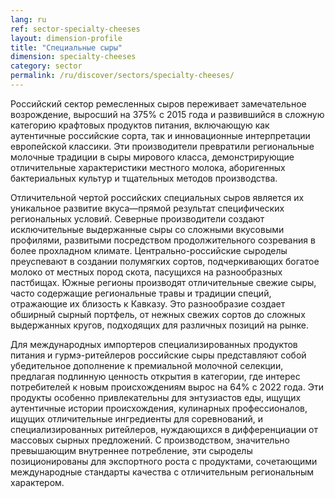 ```yaml
---
lang: ru
ref: sector-specialty-cheeses
layout: dimension-profile
title: "Специальные сыры"
dimension: specialty-cheeses
category: sector
permalink: /ru/discover/sectors/specialty-cheeses/
---
```


Российский сектор ремесленных сыров переживает замечательное возрождение, выросший на 375% с 2015 года и развившийся в сложную категорию крафтовых продуктов питания, включающую как аутентичные российские сорта, так и инновационные интерпретации европейской классики. Эти производители превратили региональные молочные традиции в сыры мирового класса, демонстрирующие отличительные характеристики местного молока, аборигенных бактериальных культур и тщательных методов производства.

Отличительной чертой российских специальных сыров является их уникальное развитие вкуса—прямой результат специфических региональных условий. Северные производители создают исключительные выдержанные сыры со сложными вкусовыми профилями, развитыми посредством продолжительного созревания в более прохладном климате. Центрально-российские сыроделы преуспевают в создании полумягких сортов, подчеркивающих богатое молоко от местных пород скота, пасущихся на разнообразных пастбищах. Южные регионы производят отличительные свежие сыры, часто содержащие региональные травы и традиции специй, отражающие их близость к Кавказу. Это разнообразие создает обширный сырный портфель, от нежных свежих сортов до сложных выдержанных кругов, подходящих для различных позиций на рынке.

Для международных импортеров специализированных продуктов питания и гурмэ-ритейлеров российские сыры представляют собой убедительное дополнение к премиальной молочной селекции, предлагая подлинную ценность открытия в категории, где интерес потребителей к новым происхождениям вырос на 64% с 2022 года. Эти продукты особенно привлекательны для энтузиастов еды, ищущих аутентичные истории происхождения, кулинарных профессионалов, ищущих отличительные ингредиенты для соревнований, и специализированных ритейлеров, нуждающихся в дифференциации от массовых сырных предложений. С производством, значительно превышающим внутреннее потребление, эти сыроделы позиционированы для экспортного роста с продуктами, сочетающими международные стандарты качества с отличительным региональным характером.
